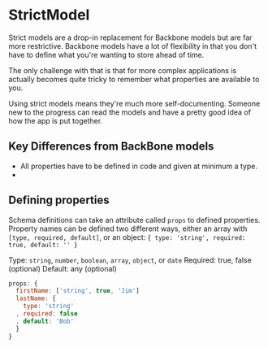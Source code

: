# StrictModel

Strict models are a drop-in replacement for Backbone models but are far more restrictive. Backbone models have a lot of flexibility in that you don't have to define what you're wanting to store ahead of time. 

The only challenge with that is that for more complex applications is actually becomes quite tricky to remember what properties are available to you.

Using strict models means they're much more self-documenting. Someone new to the progress can read the models and have a pretty good idea of how the app is put together.

## Key Differences from BackBone models

- All properties have to be defined in code and given at minimum a type.
- 


## Defining properties

Schema definitions can take an attribute called `props` to defined properties.
Property names can be defined two different ways, either an array with `[type, required, default]`,
or an object: `{ type: 'string', required: true, default: '' }`

Type: `string`, `number`, `boolean`, `array`, `object`, or `date`
Required: true, false (optional)
Default: any (optional)

```js
props: {
  firstName: ['string', true, 'Jim']
  lastName: {
    type: 'string'
  , required: false
  , default: 'Bob' 
  }
}
```
